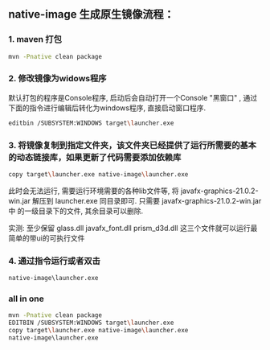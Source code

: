 ## native-image 生成原生镜像流程：

### 1. maven 打包

```bash
mvn -Pnative clean package
```

### 2. 修改镜像为widows程序
默认打包的程序是Console程序, 启动后会自动打开一个Console "黑窗口" , 通过下面的指令进行编辑后转化为windows程序, 直接启动窗口程序.
```bash
editbin /SUBSYSTEM:WINDOWS target\launcher.exe
```

### 3. 将镜像复制到指定文件夹，该文件夹已经提供了运行所需要的基本的动态链接库，如果更新了代码需要添加依赖库

```bash
copy target\launcher.exe native-image\launcher.exe
```
此时会无法运行, 需要运行环境需要的各种lib文件等, 将 javafx-graphics-21.0.2-win.jar 解压到 launcher.exe 同目录即可. 只需要 javafx-graphics-21.0.2-win.jar 中
的一级目录下的文件, 其余目录可以删除.

实测: 至少保留 glass.dll javafx_font.dll prism_d3d.dll 这三个文件就可以运行最简单的带ui的可执行文件

### 4. 通过指令运行或者双击

```bash
native-image\launcher.exe
```


### all in one
```bash
mvn -Pnative clean package
EDITBIN /SUBSYSTEM:WINDOWS target\launcher.exe
copy target\launcher.exe native-image\launcher.exe
native-image\launcher.exe
```